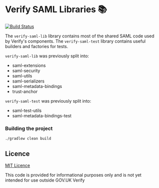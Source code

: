 Verify SAML Libraries 📚
========================

[![Build Status](https://travis-ci.org/alphagov/verify-saml-libs.svg?branch=master)](https://travis-ci.org/alphagov/verify-saml-libs)

The `verify-saml-lib` library contains most of the shared SAML code used by Verify's components. The `verify-saml-test` library contains useful builders and factories for tests.

`verify-saml-lib` was previously split into:

* saml-extensions
* saml-security
* saml-utils
* saml-serializers
* saml-metadata-bindings
* trust-anchor

`verify-saml-test` was previously split into:

* saml-test-utils
* saml-metadata-bindings-test

### Building the project

`./gradlew clean build`

## Licence

[MIT Licence](LICENCE)

This code is provided for informational purposes only and is not yet intended for use outside GOV.UK Verify
